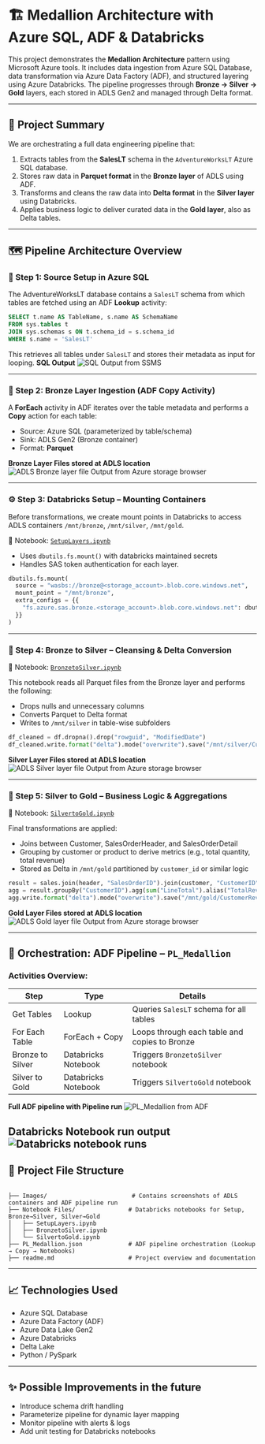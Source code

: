 # 🏗️ Medallion Architecture with Azure SQL, ADF & Databricks

This project demonstrates the **Medallion Architecture** pattern using Microsoft Azure tools. It includes data ingestion from Azure SQL Database, data transformation via Azure Data Factory (ADF), and structured layering using Azure Databricks. The pipeline progresses through **Bronze → Silver → Gold** layers, each stored in ADLS Gen2 and managed through Delta format.

---

## 📘 Project Summary

We are orchestrating a full data engineering pipeline that:

1. Extracts tables from the **SalesLT** schema in the `AdventureWorksLT` Azure SQL database.
2. Stores raw data in **Parquet format** in the **Bronze layer** of ADLS using ADF.
3. Transforms and cleans the raw data into **Delta format** in the **Silver layer** using Databricks.
4. Applies business logic to deliver curated data in the **Gold layer**, also as Delta tables.

---

## 🗺️ Pipeline Architecture Overview

### 🔹 Step 1: Source Setup in Azure SQL
The AdventureWorksLT database contains a `SalesLT` schema from which tables are fetched using an ADF **Lookup** activity:
```sql
SELECT t.name AS TableName, s.name AS SchemaName
FROM sys.tables t
JOIN sys.schemas s ON t.schema_id = s.schema_id
WHERE s.name = 'SalesLT'
```

This retrieves all tables under `SalesLT` and stores their metadata as input for looping.
**SQL Output**
![SQL Output from SSMS](./Images/Sql_initial_op.png)


---

### 🔸 Step 2: Bronze Layer Ingestion (ADF Copy Activity)
A **ForEach** activity in ADF iterates over the table metadata and performs a **Copy** action for each table:
- Source: Azure SQL (parameterized by table/schema)
- Sink: ADLS Gen2 (Bronze container)
- Format: **Parquet**

**Bronze Layer Files stored at ADLS location**
![ADLS Bronze layer file Output from Azure storage browser](./Images/Files_copied_to_ADLS_bronze.png)


---

### ⚙️ Step 3: Databricks Setup – Mounting Containers
Before transformations, we create mount points in Databricks to access ADLS containers `/mnt/bronze`, `/mnt/silver`, `/mnt/gold`.

📓 Notebook: [`SetupLayers.ipynb`](./Notebook%20Files/SetupLayers.ipynb)
- Uses `dbutils.fs.mount()` with databricks maintained secrets
- Handles SAS token authentication for each layer.

```python
dbutils.fs.mount(
  source = "wasbs://bronze@<storage_account>.blob.core.windows.net",
  mount_point = "/mnt/bronze",
  extra_configs = {{
    "fs.azure.sas.bronze.<storage_account>.blob.core.windows.net": dbutils.secrets.get(scope = "my-scope", key = "adls-sas-key")
  }}
)
```

---

### 🧪 Step 4: Bronze to Silver – Cleansing & Delta Conversion
📓 Notebook: [`BronzetoSilver.ipynb`](./Notebook%20Files/BronzetoSilver.ipynb)

This notebook reads all Parquet files from the Bronze layer and performs the following:
- Drops nulls and unnecessary columns
- Converts Parquet to Delta format
- Writes to `/mnt/silver` in table-wise subfolders

```python
df_cleaned = df.dropna().drop("rowguid", "ModifiedDate")
df_cleaned.write.format("delta").mode("overwrite").save("/mnt/silver/Customer")
```

**Silver Layer Files stored at ADLS location**
![ADLS Silver layer file Output from Azure storage browser](./Images/Silver_files_delta.png)

---

### 🏅 Step 5: Silver to Gold – Business Logic & Aggregations
📓 Notebook: [`SilvertoGold.ipynb`](./Notebook%20Files/SilvertoGold.ipynb)

Final transformations are applied:
- Joins between Customer, SalesOrderHeader, and SalesOrderDetail
- Grouping by customer or product to derive metrics (e.g., total quantity, total revenue)
- Stored as Delta in `/mnt/gold` partitioned by `customer_id` or similar logic

```python
result = sales.join(header, "SalesOrderID").join(customer, "CustomerID")
agg = result.groupBy("CustomerID").agg(sum("LineTotal").alias("TotalRevenue"))
agg.write.format("delta").mode("overwrite").save("/mnt/gold/CustomerRevenue")
```

**Gold Layer Files stored at ADLS location**
![ADLS Gold layer file Output from Azure storage browser](./Images/gold_files_delta.png)

---

## 🧩 Orchestration: ADF Pipeline – `PL_Medallion`

### Activities Overview:
| Step                | Type               | Details                                             |
|---------------------|--------------------|-----------------------------------------------------|
| Get Tables          | Lookup              | Queries `SalesLT` schema for all tables             |
| For Each Table      | ForEach + Copy      | Loops through each table and copies to Bronze       |
| Bronze to Silver    | Databricks Notebook | Triggers `BronzetoSilver` notebook                  |
| Silver to Gold      | Databricks Notebook | Triggers `SilvertoGold` notebook                    |

**Full ADF pipeline with Pipeline run**
![PL_Medallion from ADF](./Images/PL_Medallion_with_op.png)

**Databricks Notebook run output**
![Databricks notebook runs](./Images/databricks_run_op.png)
---

## 📂 Project File Structure

```plaintext

├── Images/                        # Contains screenshots of ADLS containers and ADF pipeline run
├── Notebook Files/               # Databricks notebooks for Setup, Bronze→Silver, Silver→Gold
│   ├── SetupLayers.ipynb
│   ├── BronzetoSilver.ipynb
│   └── SilvertoGold.ipynb
├── PL_Medallion.json             # ADF pipeline orchestration (Lookup → Copy → Notebooks)
├── readme.md                     # Project overview and documentation

```

---

## 📈 Technologies Used

- Azure SQL Database
- Azure Data Factory (ADF)
- Azure Data Lake Gen2
- Azure Databricks
- Delta Lake
- Python / PySpark

---

## ✨ Possible Improvements in the future

- Introduce schema drift handling
- Parameterize pipeline for dynamic layer mapping
- Monitor pipeline with alerts & logs
- Add unit testing for Databricks notebooks